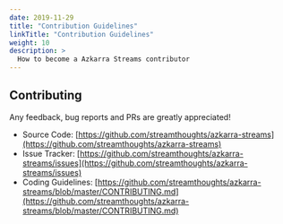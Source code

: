 ```yaml
---
date: 2019-11-29
title: "Contribution Guidelines"
linkTitle: "Contribution Guidelines"
weight: 10
description: >
  How to become a Azkarra Streams contributor
---
```


## Contributing

Any feedback, bug reports and PRs are greatly appreciated!

- Source Code: [https://github.com/streamthoughts/azkarra-streams](https://github.com/streamthoughts/azkarra-streams)
- Issue Tracker: [https://github.com/streamthoughts/azkarra-streams/issues](https://github.com/streamthoughts/azkarra-streams/issues)
- Coding Guidelines: [https://github.com/streamthoughts/azkarra-streams/blob/master/CONTRIBUTING.md](https://github.com/streamthoughts/azkarra-streams/blob/master/CONTRIBUTING.md)


